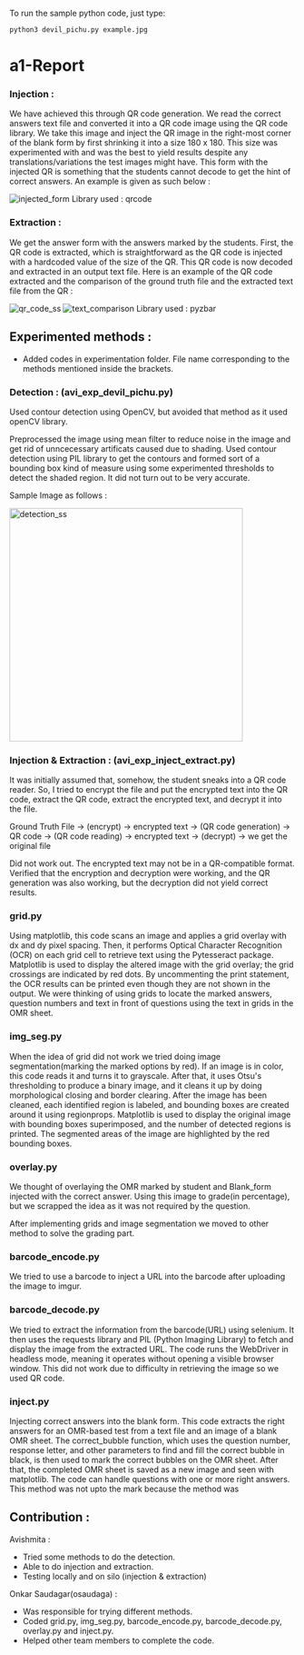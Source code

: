 To run the sample python code, just type:

```
python3 devil_pichu.py example.jpg
```

# a1-Report

### Injection :

We have achieved this through QR code generation. We read the correct answers text file and converted it into a QR code image using the QR code library. We take this image and inject the QR image in the right-most corner of the blank form by first shrinking it into a size 180 x 180. This size was experimented with and was the best to yield results despite any translations/variations the test images might have. This form with the injected QR is something that the students cannot decode to get the hint of correct answers. An example is given as such below :

![injected_form](https://media.github.iu.edu/user/24623/files/2d711b83-acb8-450e-93fd-d0de31875b8e)
Library used : qrcode

### Extraction :

We get the answer form with the answers marked by the students. First, the QR code is extracted, which is straightforward as the QR code is injected with a hardcoded value of the size of the QR. This QR code is now decoded and extracted in an output text file.
Here is an example of the QR code extracted and the comparison of the ground truth file and the extracted text file from the QR :

![qr_code_ss](https://media.github.iu.edu/user/24623/files/8c8af06b-b0e6-48d9-af01-646a45742f8e)
![text_comparison](https://media.github.iu.edu/user/24623/files/b503a489-7a69-41c9-baaa-252d47858637)
Library used : pyzbar 

## Experimented methods :

* Added codes in experimentation folder. File name corresponding to the methods mentioned inside the brackets.

### Detection : (avi_exp_devil_pichu.py)

Used contour detection using OpenCV, but avoided that method as it used openCV library.

Preprocessed the image using mean filter to reduce noise in the image and get rid of unncecessary artificats caused due to shading.
Used contour detection using PIL library to get the contours and formed sort of a bounding box kind of measure using some experimented thresholds to detect the shaded region. It did not turn out to be very accurate.

Sample Image as follows :

<img width="411" alt="detection_ss" src="https://media.github.iu.edu/user/24623/files/2f9232f6-9a5e-4fac-a277-b2474dc6b10e">

### Injection & Extraction : (avi_exp_inject_extract.py)

It was initially assumed that, somehow, the student sneaks into a QR code reader.
So, I tried to encrypt the file and put the encrypted text into the QR code, extract the QR code, extract the encrypted text, and decrypt it into the file.

Ground Truth File -> (encrypt) -> encrypted text -> (QR code generation) -> QR code -> (QR code reading) -> encrypted text -> (decrypt) -> we get the original file

Did not work out.
The encrypted text may not be in a QR-compatible format.
Verified that the encryption and decryption were working, and the QR generation was also working, but the decryption did not yield correct results.

### grid.py 
Using matplotlib, this code scans an image and applies a grid overlay with dx and dy pixel spacing. Then, it performs Optical Character Recognition (OCR) on each grid cell to retrieve text using the Pytesseract package. Matplotlib is used to display the altered image with the grid overlay; the grid crossings are indicated by red dots. By uncommenting the print statement, the OCR results can be printed even though they are not shown in the output. We were thinking of using grids to locate the marked answers, question numbers and text in front of questions using the text in grids in the OMR sheet.

### img_seg.py 
When the idea of grid did not work we tried doing image segmentation(marking the marked options by red). If an image is in color, this code reads it and turns it to grayscale. After that, it uses Otsu's thresholding to produce a binary image, and it cleans it up by doing morphological closing and border clearing. After the image has been cleaned, each identified region is labeled, and bounding boxes are created around it using regionprops. Matplotlib is used to display the original image with bounding boxes superimposed, and the number of detected regions is printed. The segmented areas of the image are highlighted by the red bounding boxes.

### overlay.py 
We thought of overlaying the OMR marked by student and Blank_form injected with the correct answer. Using this image to grade(in percentage), but we scrapped the idea as it was not required by the question. 

After implementing grids and image segmentation we moved to other method to solve the grading part.

### barcode_encode.py 
We tried to use a barcode to inject a URL into the barcode after uploading the image to imgur.

### barcode_decode.py 
We tried to extract the information from the barcode(URL) using selenium. It then uses the requests library and PIL (Python Imaging Library) to fetch and display the image from the extracted URL. The code runs the WebDriver in headless mode, meaning it operates without opening a visible browser window. This did not work due to difficulty in retrieving the image so we used QR code.

### inject.py 
Injecting correct answers into the blank form. This code extracts the right answers for an OMR-based test from a text file and an image of a blank OMR sheet. The correct_bubble function, which uses the question number, response letter, and other parameters to find and fill the correct bubble in black, is then used to mark the correct bubbles on the OMR sheet. After that, the completed OMR sheet is saved as a new image and seen with matplotlib. The code can handle questions with one or more right answers. This method was not upto the mark because the method was 




## Contribution :

Avishmita :
* Tried some methods to do the detection.
* Able to do injection and extraction.
* Testing locally and on silo (injection & extraction)

Onkar Saudagar(osaudaga) :
* Was responsible for trying different methods.
* Coded grid.py, img_seg.py, barcode_encode.py, barcode_decode.py, overlay.py and inject.py.
* Helped other team members to complete the code.



